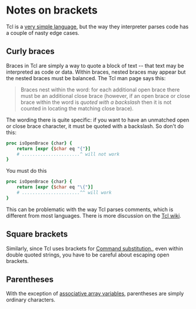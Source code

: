 # Notes on brackets

Tcl is a [very simple language](https://tcl.tk/man/tcl8.6/TclCmd/Tcl.htm),
but the way they interpreter parses code has a couple of nasty edge cases.

## Curly braces

Braces in Tcl are simply a way to quote a block of text -- that text may be
interpreted as code or data. Within braces, nested braces may appear but
the nested braces must be balanced. The Tcl man page says this:

> Braces nest within the word: for each additional open brace there must be
> an additional close brace (however, if an open brace or close brace within
> the word is _quoted with a backslash_ then it is not counted in locating the
> matching close brace).

The wording there is quite specific: if you want to have an unmatched open or close
brace character, it must be quoted with a backslash. So don't do this:
```tcl
proc isOpenBrace {char} {
    return [expr {$char eq "{"}]
    # ......................^ will not work
}
```
You must do this
```tcl
proc isOpenBrace {char} {
    return [expr {$char eq "\{"}]
    # ......................^^ will work
}
```

This can be problematic with the way Tcl parses comments, which is different
from most languages.  There is more discussion on the [Tcl
wiki](https://wiki.tcl-lang.org/page/Why+can+I+not+place+unmatched+braces+in+Tcl+comments).

## Square brackets

Similarly, since Tcl uses brackets for [Command
substitution.](https://tcl.tk/man/tcl8.6/TclCmd/Tcl.htm#M11), even within
double quoted strings, you have to be careful about escaping open brackets.

## Parentheses

With the exception of [associative array
variables](https://tcl.tk/man/tcl8.6/TclCmd/Tcl.htm#M12), parentheses are
simply ordinary characters.
